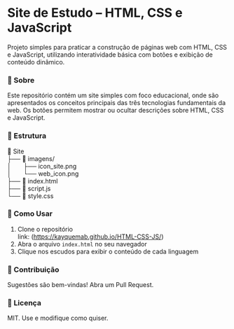 # Site de Estudo – HTML, CSS e JavaScript
Projeto simples para praticar a construção de páginas web com HTML, CSS e JavaScript, utilizando interatividade básica com botões e exibição de conteúdo dinâmico.

### 📌 Sobre
Este repositório contém um site simples com foco educacional, onde são apresentados os conceitos principais das três tecnologias fundamentais da web. Os botões permitem mostrar ou ocultar descrições sobre HTML, CSS e JavaScript.

### 📂 Estrutura

📂 Site  
├── 📁 imagens/  
│  ├── icon_site.png  
│  └── web_icon.png  
├── 📄 index.html  
├── 📄 script.js  
└── 📄 style.css

### 🚀 Como Usar

1. Clone o repositório <br>
link: (https://kayquemab.github.io/HTML-CSS-JS/)
2. Abra o arquivo `index.html` no seu navegador
3. Clique nos escudos para exibir o conteúdo de cada linguagem

### 🤝 Contribuição

Sugestões são bem-vindas! Abra um Pull Request.

### 📜 Licença

MIT. Use e modifique como quiser.
